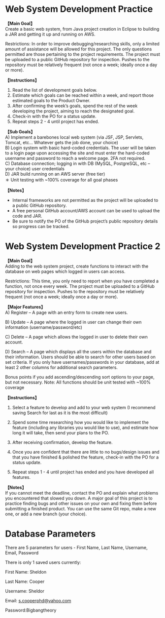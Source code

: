 # Web System Development Practice
**【Main Goal】**  
Create a basic web system, from Java project creation in Eclipse to building a JAR and getting it up and running on AWS.

Restrictions:
In order to improve debugging/researching skills, only a limited amount of assistance will be allowed for this project.
The only questions permitted are those pertaining to the project requirements.
The project must be uploaded to a public GitHub repository for inspection. Pushes to the repository must be relatively frequent (not once a week; ideally once a day or more).

**【Instructions】**  
1)	Read the list of development goals below.
2)	Estimate which goals can be reached within a week, and report those estimated goals to the Product Owner.
3)	After confirming the week’s goals, spend the rest of the week developing the project, aiming to reach the designated goal.
4)	Check-in with the PO for a status update. 
5)	Repeat steps 2 - 4 until project has ended.

**【Sub Goals】**  
A)	Implement a barebones local web system (via JSF, JSP, Servlets, Tomcat, etc... Whatever gets the job done, your choice)  
B)	Login system with basic hard-coded credentials. The user will be taken to a login page upon accessing the site and must enter the hard-coded username and password to reach a welcome page. 2FA not required.  
C)	Database connection; logging in with DB (MySQL, PostgreSQL, etc – your choice) user credentials  
D)	JAR build running on an AWS server (free tier)  
＊	Unit testing with ~100% coverage for all goal phases

**【Notes】**  
-	Internal frameworks are not permitted as the project will be uploaded to a public GitHub repository.
-	A free personal GitHub account/AWS account can be used to upload the code and JAR.
-	Be sure to notify the PO of the GitHub project’s public repository details so progress can be tracked.


# Web System Development Practice 2
**【Main Goal】**  
Adding to the web system project, create functions to interact with the database on web pages which logged in users can access.

Restrictions:
This time, you only need to report when you have completed a function, not once every week.
The project must be uploaded to a GitHub repository for inspection. Pushes to the repository must be relatively frequent (not once a week; ideally once a day or more).

**【Major Features】**  
A) Register – A page with an entry form to create new users.

B) Update – A page where the logged in user can change their own information (username/password/etc)

C) Delete – A page which allows the logged in user to delete their own account.

D) Search – A page which displays all the users within the database and their information. Users should be able to search for other users based on set criteria. If you only have usernames/passwords in your database, add at least 2 other columns for additional search parameters.

Bonus points if you add ascending/descending sort options to your page, but not necessary.
Note: All functions should be unit tested with ~100% coverage 

**【Instructions】**  
1) Select a feature to develop and add to your web system (I recommend saving Search for last as it is the most difficult)

2) Spend some time researching how you would like to implement the feature (including any libraries you would like to use), and estimate how long it will take, then send your plans to the PO.

3) After receiving confirmation, develop the feature.

4) Once you are confident that there are little to no bugs/design issues and that you have finished & polished the feature, check-in with the PO for a status update. 

5) Repeat steps 1 - 4 until project has ended and you have developed all features.

**【Notes】**  
If you cannot meet the deadline, contact the PO and explain what problems you encountered that slowed you down.
A major goal of this project is to practice finding bugs and other issues on your own and fixing them before submitting a finished product. 
You can use the same Git repo, make a new one, or add a new branch (your choice).

# Database Parameters
There are 5 parameters for users - First Name, Last Name, Username, Email, Password

There is only 1 saved users currently:

First Name: Sheldon 

Last Name: Cooper

Username: Sheldor

Email: s.cooperphd@yahoo.com 

Password:Bigbangtheory





